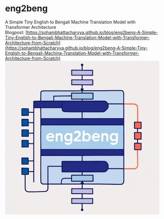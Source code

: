 # eng2beng
A Simple Tiny English to Bengali Machine Translation Model with Transformer Architecture\
Blogpost: [https://sohambhattacharyya.github.io/blog/eng2beng-A-Simple-Tiny-English-to-Bengali-Machine-Translation-Model-with-Transformer-Architecture-from-Scratch](https://sohambhattacharyya.github.io/blog/eng2beng-A-Simple-Tiny-English-to-Bengali-Machine-Translation-Model-with-Transformer-Architecture-from-Scratch)
![eng2beng](eng2beng_logo.png)
